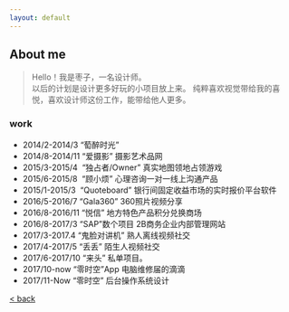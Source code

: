 ```yaml
---
layout: default
---
```


## About me
> Hello！我是枣子，一名设计师。  
> 以后的计划是设计更多好玩的小项目放上来。 
> 纯粹喜欢视觉带给我的喜悦，喜欢设计师这份工作，能带给他人更多。





### work

- 2014/2-2014/3
  “萄醉时光” 
- 2014/8-2014/11
  “爱摄影” 摄影艺术品网
- 2015/3-2015/4 
  “独占者/Owner”
  真实地图领地占领游戏
- 2015/6-2015/8 
  “顾小烦”
  心理咨询一对一线上沟通产品
- 2015/1-2015/3 
  “Quoteboard”
  银行间固定收益市场的实时报价平台软件
- 2016/5-2016/7
  “Gala360”
  360照片视频分享
- 2016/8-2016/11
  “悦信”
  地方特色产品积分兑换商场
- 2016/8-2017/3
  “SAP”数个项目
  2B商务企业内部管理网站
- 2017/3-2017.4
  “鬼脸对讲机”
  熟人离线视频社交
- 2017/4-2017/5
  “丢丢”
  陌生人视频社交
- 2017/6-2017/10
  “来头”
  私单项目。
- 2017/10-now
  “零时空”App
  电脑维修届的滴滴
- 2017/11-Now
  “零时空”
  后台操作系统设计






[<  back](./)
